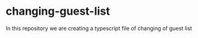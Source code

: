 # changing-guest-list
In this repository we are creating a typescript file of changing of guest list
